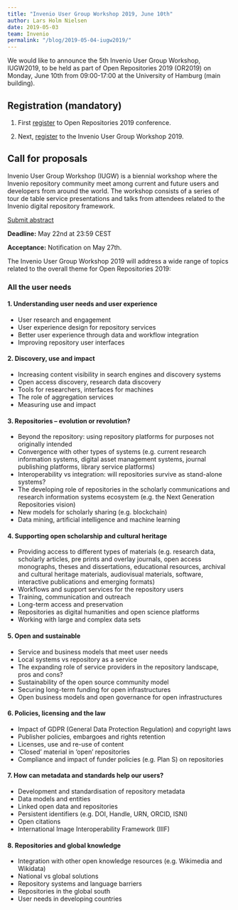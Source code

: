 ```yaml
---
title: "Invenio User Group Workshop 2019, June 10th"
author: Lars Holm Nielsen
date: 2019-05-03
team: Invenio
permalink: "/blog/2019-05-04-iugw2019/"
---
```


We would like to announce the 5th Invenio User Group Workshop, IUGW2019, to be held as part of Open Repositories 2019 (OR2019) on Monday, June 10th from 09:00-17:00 at the University of Hamburg (main building). 

## Registration (mandatory)

1. First [register](https://or2019.blogs.uni-hamburg.de/registration/) to Open Repositories 2019 conference.

2. Next, [register](https://www.cognitoforms.com/UniversitätHamburg/OpenRepositories2019WorkshopRegistration) to the Invenio User Group Workshop 2019.

## Call for proposals
Invenio User Group Workshop (IUGW) is a biennial workshop where the Invenio repository community meet among current and future users and developers from around the world. The workshop consists of a series of tour de table service presentations and talks from attendees related to the Invenio digital repository framework.

[Submit abstract](https://indico.cern.ch/event/818650/abstracts/)

**Deadline:** May 22nd at 23:59 CEST

**Acceptance:** Notification on May 27th.

The Invenio User Group Workshop 2019 will address a wide range of topics related to the overall theme for Open Repositories 2019:

### All the user needs

#### 1. Understanding user needs and user experience
- User research and engagement
- User experience design for repository services
- Better user experience through data and workflow integration
- Improving repository user interfaces

#### 2. Discovery, use and impact
- Increasing content visibility in search engines and discovery systems
- Open access discovery, research data discovery
- Tools for researchers, interfaces for machines
- The role of aggregation services
- Measuring use and impact

#### 3. Repositories – evolution or revolution?
- Beyond the repository: using repository platforms for purposes not originally intended
- Convergence with other types of systems (e.g. current research information systems, digital asset management systems, journal publishing platforms, library service platforms)
- Interoperability vs integration: will repositories survive as stand-alone systems?
- The developing role of repositories in the scholarly communications and research information systems ecosystem (e.g. the Next Generation Repositories vision)
- New models for scholarly sharing (e.g. blockchain)
- Data mining, artificial intelligence and machine learning

#### 4. Supporting open scholarship and cultural heritage
- Providing access to different types of materials (e.g. research data, scholarly articles, pre prints and overlay journals, open access monographs, theses and dissertations, educational resources, archival and cultural heritage materials, audiovisual materials, software, interactive publications and emerging formats)
- Workflows and support services for the repository users
- Training, communication and outreach
- Long-term access and preservation
- Repositories as digital humanities and open science platforms
- Working with large and complex data sets

#### 5. Open and sustainable
- Service and business models that meet user needs
- Local systems vs repository as a service
- The expanding role of service providers in the repository landscape, pros and cons?
- Sustainability of the open source community model
- Securing long-term funding for open infrastructures
- Open business models and open governance for open infrastructures

#### 6. Policies, licensing and the law
- Impact of GDPR (General Data Protection Regulation) and copyright laws
- Publisher policies, embargoes and rights retention
- Licenses, use and re-use of content
- ‘Closed’ material in ‘open’ repositories
- Compliance and impact of funder policies (e.g. Plan S) on repositories

#### 7. How can metadata and standards help our users?
- Development and standardisation of repository metadata
- Data models and entities
- Linked open data and repositories
- Persistent identifiers (e.g. DOI, Handle, URN, ORCID, ISNI)
- Open citations
- International Image Interoperability Framework (IIIF)

#### 8. Repositories and global knowledge
- Integration with other open knowledge resources (e.g. Wikimedia and Wikidata)
- National vs global solutions
- Repository systems and language barriers
- Repositories in the global south
- User needs in developing countries